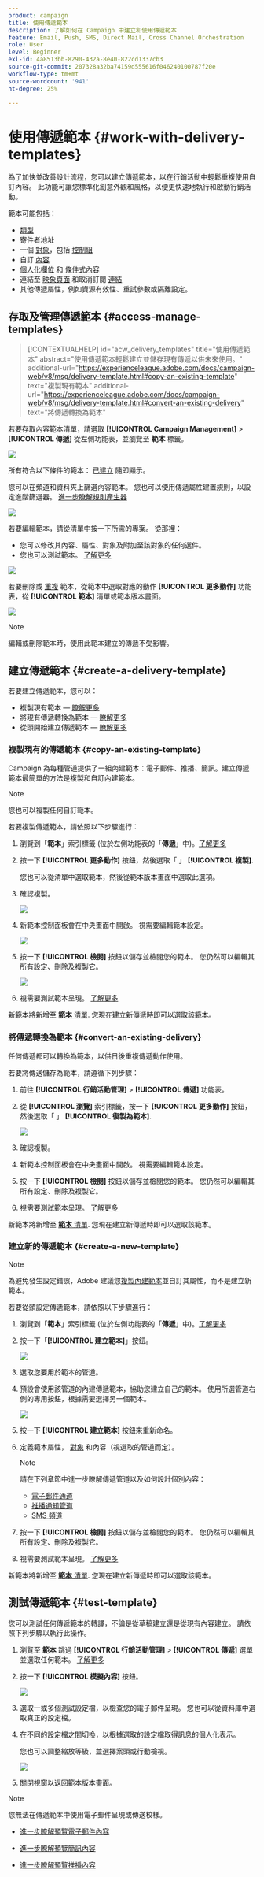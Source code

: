 ```yaml
---
product: campaign
title: 使用傳遞範本
description: 了解如何在 Campaign 中建立和使用傳遞範本
feature: Email, Push, SMS, Direct Mail, Cross Channel Orchestration
role: User
level: Beginner
exl-id: 4a8513bb-8290-432a-8e40-822cd1337cb3
source-git-commit: 207328a32ba74159d555616f046240100787f20e
workflow-type: tm+mt
source-wordcount: '941'
ht-degree: 25%

---
```


# 使用傳遞範本 {#work-with-delivery-templates}

為了加快並改善設計流程，您可以建立傳遞範本，以在行銷活動中輕鬆重複使用自訂內容。 此功能可讓您標準化創意外觀和風格，以便更快速地執行和啟動行銷活動。

範本可能包括：

* [類型](../advanced-settings/delivery-settings.md#typology)
* 寄件者地址
* 一個 [對象](../audience/about-audiences.md)，包括 [控制組](../audience/control-group.md)
* 自訂 [內容](../content/edit-content.md)
* [個人化欄位](../personalization/personalize.md) 和 [條件式內容](../personalization/conditions.md)
* 連結至 [映象頁面](../content/mirror-page.md) 和取消訂閱 [連結](../content/message-tracking.md)
* 其他傳遞屬性，例如資源有效性、重試參數或隔離設定。

## 存取及管理傳遞範本 {#access-manage-templates}

>[!CONTEXTUALHELP]
>id="acw_delivery_templates"
>title="使用傳遞範本"
>abstract="使用傳遞範本輕鬆建立並儲存現有傳遞以供未來使用。"
>additional-url="https://experienceleague.adobe.com/docs/campaign-web/v8/msg/delivery-template.html#copy-an-existing-template" text="複製現有範本"
>additional-url="https://experienceleague.adobe.com/docs/campaign-web/v8/msg/delivery-template.html#convert-an-existing-delivery" text="將傳遞轉換為範本"

若要存取內容範本清單，請選取 **[!UICONTROL Campaign Management]** > **[!UICONTROL 傳遞]** 從左側功能表，並瀏覽至 **範本** 標籤。

![](assets/templates-tab.png)

所有符合以下條件的範本： [已建立](#create-a-delivery-template) 隨即顯示。

您可以在頻道和資料夾上篩選內容範本。 您也可以使用傳遞屬性建置規則，以設定進階篩選器。 [進一步瞭解規則產生器](../audience/segment-builder.md)

![](assets/templates-filters.png)

若要編輯範本，請從清單中按一下所需的專案。 從那裡：

* 您可以修改其內容、屬性、對象及附加至該對象的任何選件。
* 您也可以測試範本。 [了解更多](#test-template)

![](assets/templates-edition.png)

若要刪除或 [重複](#copy-an-existing-template) 範本，從範本中選取對應的動作 **[!UICONTROL 更多動作]** 功能表，從 **[!UICONTROL 範本]** 清單或範本版本畫面。

![](assets/templates-more-actions.png)

>[!NOTE]
>
>編輯或刪除範本時，使用此範本建立的傳遞不受影響。

## 建立傳遞範本 {#create-a-delivery-template}

若要建立傳遞範本，您可以：
* 複製現有範本 —  [瞭解更多](#copy-an-existing-template)
* 將現有傳遞轉換為範本 —  [瞭解更多](#convert-an-existing-delivery)
* 從頭開始建立傳遞範本 —  [瞭解更多](#create-a-new-template)

### 複製現有的傳遞範本 {#copy-an-existing-template}

Campaign 為每種管道提供了一組內建範本：電子郵件、推播、簡訊。建立傳遞範本最簡單的方法是複製和自訂內建範本。

>[!NOTE]
>
>您也可以複製任何自訂範本。

若要複製傳遞範本，請依照以下步驟進行：

1. 瀏覽到「**範本**」索引標籤 (位於左側功能表的「**傳遞**」中)。[了解更多](#access-manage-templates)
1. 按一下 **[!UICONTROL 更多動作]** 按鈕，然後選取「 」  **[!UICONTROL 複製]**.

   您也可以從清單中選取範本，然後從範本版本畫面中選取此選項。

1. 確認複製。

   ![](assets/templates-duplicate-confirm.png)

1. 新範本控制面板會在中央畫面中開啟。 視需要編輯範本設定。

   ![](assets/templates-duplicated-item.png)

1. 按一下 **[!UICONTROL 檢閱]** 按鈕以儲存並檢閱您的範本。 您仍然可以編輯其所有設定、刪除及複製它。

   ![](assets/templates-review-screen.png)

1. 視需要測試範本呈現。 [了解更多](#test-template)

新範本將新增至 [**範本** 清單](#access-manage-templates). 您現在建立新傳遞時即可以選取該範本。

### 將傳遞轉換為範本 {#convert-an-existing-delivery}

任何傳遞都可以轉換為範本，以供日後重複傳遞動作使用。

若要將傳送儲存為範本，請遵循下列步驟：

1. 前往 **[!UICONTROL 行銷活動管理]** > **[!UICONTROL 傳遞]** 功能表。
1. 從 **[!UICONTROL 瀏覽]** 索引標籤，按一下 **[!UICONTROL 更多動作]** 按鈕，然後選取「 」 **[!UICONTROL 復製為範本]**.

   ![](assets/templates-convert-delivery.png)

1. 確認複製。

1. 新範本控制面板會在中央畫面中開啟。 視需要編輯範本設定。

1. 按一下 **[!UICONTROL 檢閱]** 按鈕以儲存並檢閱您的範本。 您仍然可以編輯其所有設定、刪除及複製它。

1. 視需要測試範本呈現。 [了解更多](#test-template)

新範本將新增至 [**範本** 清單](#access-manage-templates). 您現在建立新傳遞時即可以選取該範本。

### 建立新的傳遞範本 {#create-a-new-template}

>[!NOTE]
>
>為避免發生設定錯誤，Adobe 建議您[複製內建範本](#copy-an-existing-template)並自訂其屬性，而不是建立新範本。

若要從頭設定傳遞範本，請依照以下步驟進行：

1. 瀏覽到「**範本**」索引標籤 (位於左側功能表的「**傳遞**」中)。[了解更多](#access-manage-templates)
1. 按一下「**[!UICONTROL 建立範本]**」按鈕。

   ![](assets/templates-create-button.png)

1. 選取您要用於範本的管道。
1. 預設會使用該管道的內建傳遞範本，協助您建立自己的範本。 使用所選管道右側的專用按鈕，根據需要選擇另一個範本。

   ![](assets/templates-channel-browse.png)

1. 按一下 **[!UICONTROL 建立範本]** 按鈕來重新命名。

1. 定義範本屬性， [對象](../audience/add-audience.md) 和內容（視選取的管道而定）。

   >[!NOTE]
   >
   >請在下列章節中進一步瞭解傳遞管道以及如何設計個別內容：
   >
   > * [電子郵件通道](../email/create-email.md)
   > * [推播通知管道](../push/gs-push.md)
   > * [SMS 頻道](../sms/create-sms.md)

1. 按一下 **[!UICONTROL 檢閱]** 按鈕以儲存並檢閱您的範本。 您仍然可以編輯其所有設定、刪除及複製它。

1. 視需要測試範本呈現。 [了解更多](#test-template)

新範本將新增至 [**範本** 清單](#access-manage-templates). 您現在建立新傳遞時即可以選取該範本。

## 測試傳遞範本 {#test-template}

您可以測試任何傳遞範本的轉譯，不論是從草稿建立還是從現有內容建立。 請依照下列步驟以執行此操作。

1. 瀏覽至 **範本** 跳過 **[!UICONTROL 行銷活動管理]** > **[!UICONTROL 傳遞]** 選單並選取任何範本。 [了解更多](#access-manage-templates)

1. 按一下 **[!UICONTROL 模擬內容]** 按鈕。

   ![](assets/templates-simulate-button.png)

1. 選取一或多個測試設定檔，以檢查您的電子郵件呈現。 您也可以從資料庫中選取真正的設定檔。

1. 在不同的設定檔之間切換，以根據選取的設定檔取得訊息的個人化表示。

   <!--[Learn moreon test profiles](../preview-test/test-deliveries.md#recipients)-->

   您也可以調整縮放等級，並選擇案頭或行動檢視。

   ![](assets/templates-stimulate.png)

1. 關閉視窗以返回範本版本畫面。

>[!NOTE]
>
>您無法在傳遞範本中使用電子郵件呈現或傳送校樣。

* [進一步瞭解預覽電子郵件內容](../preview-test/preview-content.md)

* [進一步瞭解預覽簡訊內容](../sms/content-sms.md)

* [進一步瞭解預覽推播內容](../push/gs-push.md)


